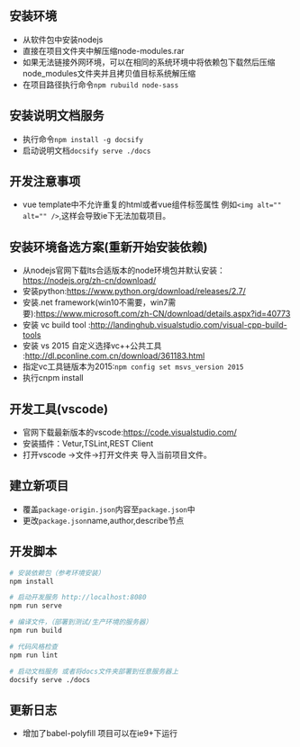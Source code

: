 ## 安装环境
+ 从软件包中安装nodejs
+ 直接在项目文件夹中解压缩node-modules.rar
+ 如果无法链接外网环境，可以在相同的系统环境中将依赖包下载然后压缩node_modules文件夹并且拷贝值目标系统解压缩
+ 在项目路径执行命令`npm rubuild node-sass`

## 安装说明文档服务
+ 执行命令`npm install -g docsify`
+ 启动说明文档`docsify serve ./docs`

## 开发注意事项
+ vue template中不允许重复的html或者vue组件标签属性 例如`<img alt="" alt="" />`,这样会导致ie下无法加载项目。

## 安装环境备选方案(重新开始安装依赖)
+ 从nodejs官网下载lts合适版本的node环境包并默认安装：https://nodejs.org/zh-cn/download/
+ 安装python:https://www.python.org/download/releases/2.7/
+ 安装.net framework(win10不需要，win7需要):https://www.microsoft.com/zh-CN/download/details.aspx?id=40773
+ 安装 vc build tool :http://landinghub.visualstudio.com/visual-cpp-build-tools
+ 安装 vs 2015 自定义选择vc++公共工具 :http://dl.pconline.com.cn/download/361183.html
+ 指定vc工具链版本为2015:`npm config set msvs_version 2015`
+ 执行cnpm install

## 开发工具(vscode)

+ 官网下载最新版本的vscode:https://code.visualstudio.com/
+ 安装插件：Vetur,TSLint,REST Client
+ 打开vscode ->文件->打开文件夹  导入当前项目文件。

## 建立新项目

+ 覆盖`package-origin.json`内容至`package.json`中
+ 更改`package.json`name,author,describe节点

## 开发脚本

``` bash
# 安装依赖包（参考环境安装）
npm install

# 启动开发服务 http://localhost:8080
npm run serve

# 编译文件，（部署到测试/生产环境的服务器）
npm run build

# 代码风格检查
npm run lint

# 启动文档服务 或者将docs文件夹部署到任意服务器上
docsify serve ./docs
```

## 更新日志
+ 增加了babel-polyfill 项目可以在ie9+下运行

